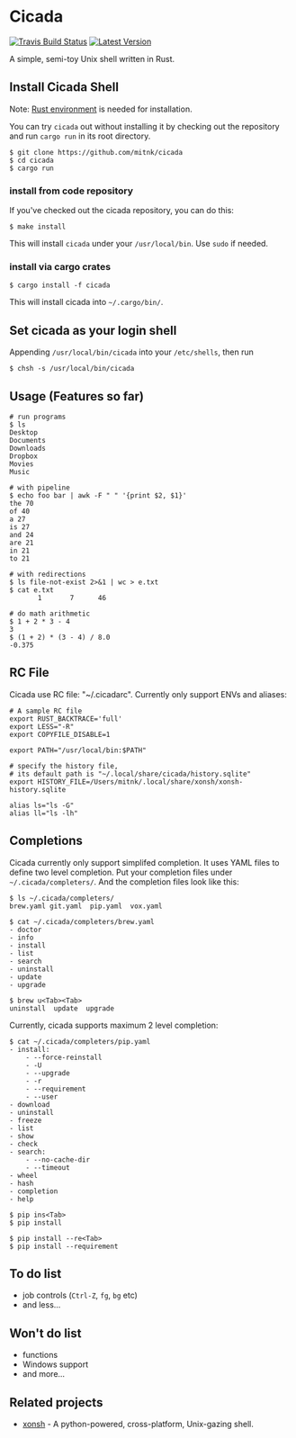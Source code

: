 # Cicada

[![Travis Build Status](https://api.travis-ci.org/mitnk/cicada.svg?branch=master)](https://travis-ci.org/mitnk/cicada)
[![Latest Version](https://img.shields.io/crates/v/cicada.svg)](https://crates.io/crates/cicada)

A simple, semi-toy Unix shell written in Rust.


## Install Cicada Shell

Note: [Rust environment](https://rustup.rs/) is needed for installation.

You can try `cicada` out without installing it by checking out the repository
and run `cargo run` in its root directory.

```
$ git clone https://github.com/mitnk/cicada
$ cd cicada
$ cargo run
```

### install from code repository

If you've checked out the cicada repository, you can do this:

```
$ make install
```

This will install `cicada` under your `/usr/local/bin`. Use `sudo` if needed.

### install via cargo crates

```
$ cargo install -f cicada
```

This will install cicada into `~/.cargo/bin/`.

## Set cicada as your login shell

Appending `/usr/local/bin/cicada` into your `/etc/shells`, then run
```
$ chsh -s /usr/local/bin/cicada
```

## Usage (Features so far)

```
# run programs
$ ls
Desktop
Documents
Downloads
Dropbox
Movies
Music

# with pipeline
$ echo foo bar | awk -F " " '{print $2, $1}'
the 70
of 40
a 27
is 27
and 24
are 21
in 21
to 21

# with redirections
$ ls file-not-exist 2>&1 | wc > e.txt
$ cat e.txt
       1       7      46

# do math arithmetic
$ 1 + 2 * 3 - 4
3
$ (1 + 2) * (3 - 4) / 8.0
-0.375
```

## RC File

Cicada use RC file: "~/.cicadarc". Currently only support ENVs and aliases:

```
# A sample RC file
export RUST_BACKTRACE='full'
export LESS="-R"
export COPYFILE_DISABLE=1

export PATH="/usr/local/bin:$PATH"

# specify the history file,
# its default path is "~/.local/share/cicada/history.sqlite"
export HISTORY_FILE=/Users/mitnk/.local/share/xonsh/xonsh-history.sqlite

alias ls="ls -G"
alias ll="ls -lh"
```

## Completions

Cicada currently only support simplifed completion. It uses YAML files
to define two level completion. Put your completion files under
`~/.cicada/completers/`. And the completion files look like this:

```
$ ls ~/.cicada/completers/
brew.yaml git.yaml  pip.yaml  vox.yaml

$ cat ~/.cicada/completers/brew.yaml
- doctor
- info
- install
- list
- search
- uninstall
- update
- upgrade

$ brew u<Tab><Tab>
uninstall  update  upgrade
```

Currently, cicada supports maximum 2 level completion:

```
$ cat ~/.cicada/completers/pip.yaml
- install:
    - --force-reinstall
    - -U
    - --upgrade
    - -r
    - --requirement
    - --user
- download
- uninstall
- freeze
- list
- show
- check
- search:
    - --no-cache-dir
    - --timeout
- wheel
- hash
- completion
- help

$ pip ins<Tab>
$ pip install

$ pip install --re<Tab>
$ pip install --requirement
```

## To do list

- job controls (`Ctrl-Z`, `fg`, `bg` etc)
- and less...

## Won't do list

- functions
- Windows support
- and more...

## Related projects

- [xonsh](https://github.com/xonsh/xonsh) - A python-powered, cross-platform,
Unix-gazing shell.

